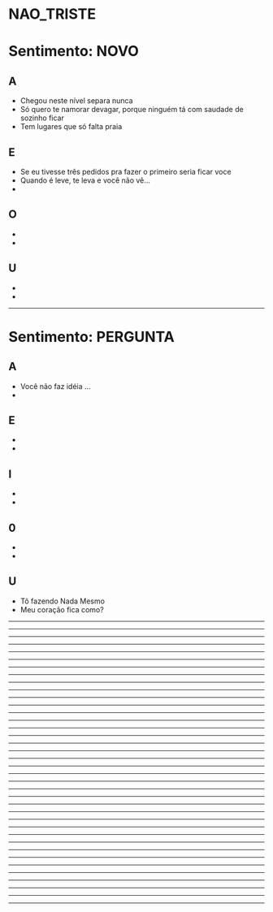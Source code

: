 # NAO_TRISTE

# Sentimento: NOVO

## A
* Chegou neste nível separa nunca
* Só quero te namorar devagar, porque ninguém tá com saudade de sozinho ficar
* Tem lugares que só falta praia

## E
* Se eu tivesse três pedidos pra fazer o primeiro seria ficar voce
* Quando é leve, te leva e você não vê...
*

## O
*
*

## U
*
*

---

# Sentimento: PERGUNTA

## A
* Você não faz idéia ...
*

## E
*
*

## I
*
*

## 0
*
*

## U
* Tô fazendo Nada Mesmo
* Meu coração fica como?

---


---

---


---

---


---

---


---

---


---

---


---

---


---

---


---

---


---

---


---

---


---

---


---

---


---

---


---

---


---

---


---

---


---

---


---

---


---